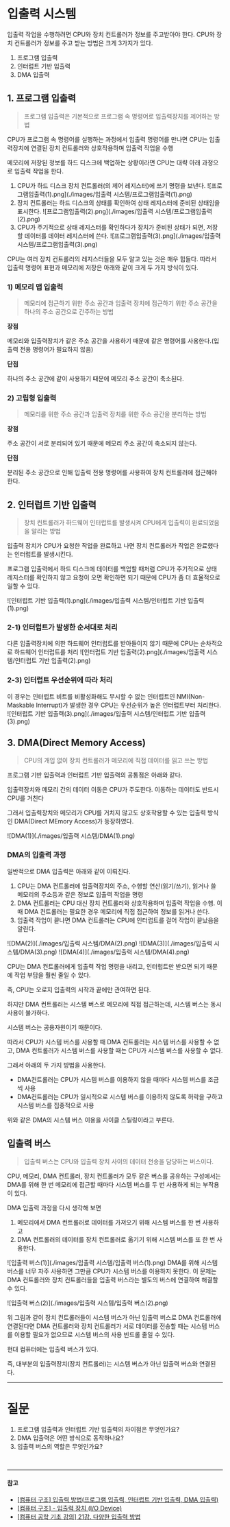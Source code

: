 # 입출력 시스템
입출력 작업을 수행하려면 CPU와 장치 컨트롤러가 정보를 주고받아야 한다.
CPU와 장치 컨트롤러가 정보를 주고 받는 방법은 크게 3가지가 있다.

1. 프로그램 입출력
2. 인터럽트 기반 입출력
3. DMA 입출력

## 1. 프로그램 입출력
> 프로그램 입출력은 기본적으로 프로그램 속 명령어로 입출력장치를 제어하는 방법

CPU가 프로그램 속 명령어를 실행하는 과정에서 입출력 명령어를 만나면 CPU는 입출력장치에 연결된 장치 컨트롤러와 상호작용하며 입출력 작업을 수행

메모리에 저장된 정보를 하드 디스크에 백업하는 상황이라면 CPU는 대략 아래 과정으로 입출력 작업을 한다.

1) CPU가 하드 디스크 장치 컨트롤러(의 제어 레지스터)에 쓰기 명령을 보낸다.
![프로그램입출력(1).png](./images/입출력 시스템/프로그램입출력(1).png)
2) 장치 컨트롤러는 하드 디스크의 상태를 확인하여 상태 레지스터에 준비된 상태임을 표시한다.
![프로그램입출력(2).png](./images/입출력 시스템/프로그램입출력(2).png)
3) CPU가 주기적으로 상태 레지스터를 확인하다가 장치가 준비된 상태가 되면, 저장할 데이터를 데이터 레지스터에 쓴다.
![프로그램입출력(3).png](./images/입출력 시스템/프로그램입출력(3).png)

CPU는 여러 장치 컨트롤러의 레지스터들을 모두 알고 있는 것은 매우 힘들다.
따라서 입출력 명령어 표현과 메모리에 저장은 아래와 같이 크게 두 가지 방식이 있다.

### 1) 메모리 맵 입출력
> 메모리에 접근하기 위한 주소 공간과 입출력 장치에 접근하기 위한 주소 공간을 하나의 주소 공간으로 간주하는 방법

**장점**

메모리와 입출력장치가 같은 주소 공간을 사용하기 때문에 같은 명령어를 사용한다.(입출력 전용 명령어가 필요하지 않음)

**단점**

하나의 주소 공간에 같이 사용하기 때문에 메모리 주소 공간이 축소된다.

### 2) 고립형 입출력
> 메모리를 위한 주소 공간과 입출력 장치를 위한 주소 공간을 분리하는 방법

**장점**

주소 공간이 서로 분리되어 있기 때문에 메모리 주소 공간이 축소되지 않는다.

**단점**

분리된 주소 공간으로 인해 입출력 전용 명령어를 사용하여 장치 컨트롤러에 접근해야 한다.

## 2. 인터럽트 기반 입출력
> 장치 컨트롤러가 하드웨어 인터럽트를 발생시켜 CPU에게 입출력이 완료되었음을 알리는 방법

입출력 장치가 CPU가 요청한 작업을 완료하고 나면 장치 컨트롤러가 작업은 완료했다는 인터럽트를 발생시킨다. 

프로그램 입출력에서 하드 디스크에 데이터를 백업할 때처럼 CPU가 주기적으로 상태 레지스터를 확인하지 않고 요청이 오면 확인하면 되기 때문에 CPU가 좀 더 효율적으로 일할 수 있다.

![인터럽트 기반 입출력(1).png](./images/입출력 시스템/인터럽트 기반 입출력(1).png)
### 2-1) 인터럽트가 발생한 순서대로 처리
다른 입출력장치에 의한 하드웨어 인터럽트를 받아들이지 않기 때문에 CPU는 순차적으로 하드웨어 인터럽트를 처리
![인터럽트 기반 입출력(2).png](./images/입출력 시스템/인터럽트 기반 입출력(2).png)
### 2-3) 인터럽트 우선순위에 따라 처리
이 경우는 인터럽트 비트를 비활성화해도 무시할 수 없는 인터럽트인 NMI(Non-Maskable Interrupt)가 발생한 경우 CPU는 우선순위가 높은 인터럽트부터 처리한다.
![인터럽트 기반 입출력(3).png](./images/입출력 시스템/인터럽트 기반 입출력(3).png)



## 3. DMA(Direct Memory Access)
> CPU의 개입 없이 장치 컨트롤러가 메모리에 직접 데이터를 읽고 쓰는 방법
 
프로그램 기반 입출력과 인터럽트 기반 입출력의 공통점은 아래와 같다.

입출력장치와 메모리 간의 데이터 이동은 CPU가 주도한다. 이동하는 데이터도 반드시 CPU를 거친다

그래서 입출력장치와 메모리가 CPU를 거치지 않고도 상호작용할 수 있는 입출력 방식인 DMA(Direct MEmory Access)가 등장하였다.

![DMA(1)](./images/입출력 시스템/DMA(1).png)

### DMA의 입출력 과정

일반적으로 DMA 입출력은 아래와 같이 이뤄진다.

1. CPU는 DMA 컨트롤러에 입출력장치의 주소, 수행할 연산(읽기/쓰기), 읽거나 쓸 메모리의 주소등과 같은 정보로 입출력 작업을 명령
2. DMA 컨트롤러는 CPU 대신 장치 컨트롤러와 상호작용하며 입출력 작업을 수행. 이때 DMA 컨트롤러는 필요한 경우 메모리에 직접 접근하여 정보를 읽거나 쓴다.
3. 입출력 작업이 끝나면 DMA 컨트롤러는 CPU에 인터럽트를 걸어 작업이 끝났음을 알린다.

![DMA(2)](./images/입출력 시스템/DMA(2).png)
![DMA(3)](./images/입출력 시스템/DMA(3).png)
![DMA(4)](./images/입출력 시스템/DMA(4).png)

CPU는 DMA 컨트롤러에게 입출력 작업 명령을 내리고, 인터럽트만 받으면 되기 때문에 작업 부담을 훨씬 줄일 수 있다.

즉, CPU는 오로지 입출력의 시작과 끝에만 관여하면 된다.

하지만 DMA 컨트롤러는 시스템 버스로 메모리에 직접 접근하는데, 시스템 버스는 동시 사용이 불가하다.

시스템 버스는 공용자원이기 때문이다.

따라서 CPU가 시스템 버스를 사용할 때 DMA 컨트롤러는 시스템 버스를 사용할 수 없고, DMA 컨트롤러가 시스템 버스를 사용할 때는 CPU가 시스템 버스를 사용할 수 없다.

그래서 아래의 두 가지 방법을 사용한다.

- DMA컨트롤러는 CPU가 시스템 버스를 이용하지 않을 때마다 시스템 버스를 조금씩 사용
- DMA컨트롤러는 CPU가 일시적으로 시스템 버스를 이용하지 않도록 허락을 구하고 시스템 버스를 집중적으로 사용

위와 같은 DMA의 시스템 버스 이용을 사이클 스틸링이라고 부른다.


## 입출력 버스
> 입출력 버스는 CPU와 입출력 장치 사이의 데이터 전송을 담당하는 버스이다.

CPU, 메모리, DMA 컨트롤러, 장치 컨트롤러가 모두 같은 버스를 공유하는 구성에서는 DMA를 위해 한 번 메모리에 접근할 때마다 시스템 버스를 두 번 사용하게 되는 부작용이 있다.

DMA 입출력 과정을 다시 생각해 보면

1. 메모리에서 DMA 컨트롤러로 데이터를 가져오기 위해 시스템 버스를 한 번 사용하고
2. DMA 컨트롤러의 데이터를 장치 컨트롤러로 옮기기 위해 시스템 버스를 또 한 번 사용한다.

![입출력 버스(1)](./images/입출력 시스템/입출력 버스(1).png)
DMA를 위해 시스템 버스를 너무 자주 사용하면 그만큼 CPU가 시스템 버스를 이용하지 못한다.
이 문제는 DMA 컨트롤러와 장치 컨트롤러들을 입출력 버스라는 별도의 버스에 연결하여 해결할 수 있다.

![입출력 버스(2)](./images/입출력 시스템/입출력 버스(2).png)

위 그림과 같이 장치 컨트롤러들이 시스템 버스가 아닌 입출력 버스로 DMA 컨트롤러에 연결된다면 DMA 컨트롤러와 장치 컨트롤러가 서로 데이터를 전송할 때는 시스템 버스를 이용할 필요가 없으므로 시스템 버스의 사용 빈드롤 줄일 수 있다.

현대 컴퓨터에는 입출력 버스가 있다.

즉, 대부분의 입출력장치(장치 컨트롤러)는 시스템 버스가 아닌 입출력 버스와 연결된다.

---
# 질문
1. 프로그램 입출력과 인터럽트 기반 입출력의 차이점은 무엇인가요?
2. DMA 입출력은 어떤 방식으로 동작하나요?
3. 입출력 버스의 역할은 무엇인가요?

<br>

---

#### 참고
- [[컴퓨터 구조] 입출력 방법(프로그램 입출력, 인터럽트 기반 입출력, DMA 입출력)](https://rebugs.tistory.com/306)
- [[컴퓨터 구조] - 입출력 장치 (I/O Device)](https://kangdy25.tistory.com/111#%EC%9E%85%EB%A0%A5%20%EC%9E%A5%EC%B9%98-1)
- [[컴퓨터 공학 기초 강의] 21강. 다양한 입출력 방법](https://www.youtube.com/watch?v=RRgGVu8OCP4&list=PLVsNizTWUw7FCS83JhC1vflK8OcLRG0Hl&index=23)